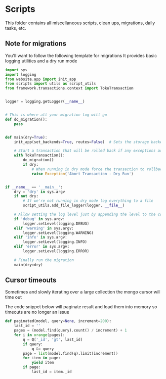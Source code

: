 # Scripts

This folder contains all miscellaneous scripts, clean ups, migrations, daily tasks, etc.


## Note for migrations

You'll want to follow the following template for migrations
It provides basic logging utilities and a dry run mode



```python
import sys
import logging
from website.app import init_app
from scripts import utils as script_utils
from framework.transactions.context import TokuTransaction


logger = logging.getLogger(__name__)


# This is where all your migration log will go
def do_migration():
    pass


def main(dry=True):
    init_app(set_backends=True, routes=False)  # Sets the storage backends on all models

    # Start a transaction that will be rolled back if any exceptions are un
    with TokuTransaction():
        do_migration()
        if dry:
            # When running in dry mode force the transaction to rollback
            raise Exception('Abort Transaction - Dry Run')


if __name__ == '__main__':
    dry = 'dry' in sys.argv
    if not dry:
        # If we're not running in dry mode log everything to a file
        script_utils.add_file_logger(logger, __file__)

    # Allow setting the log level just by appending the level to the command
    if 'debug' in sys.argv:
        logger.setLevel(logging.DEBUG)
    elif 'warning' in sys.argv:
        logger.setLevel(logging.WARNING)
    elif 'info' in sys.argv:
        logger.setLevel(logging.INFO)
    elif 'error' in sys.argv:
        logger.setLevel(logging.ERROR)

    # Finally run the migration
    main(dry=dry)
```


## Cursor timeouts

Sometimes and slowly iterating over a large collection the mongo cursor will time out

The code snippet below will paginate result and load them into memory so timeouts are no longer an issue

```python
def paginated(model, query=None, increment=200):
    last_id = ''
    pages = (model.find(query).count() / increment) + 1
    for i in xrange(pages):
        q = Q('_id', 'gt', last_id)
        if query:
            q &= query
        page = list(model.find(q).limit(increment))
        for item in page:
            yield item
        if page:
            last_id = item._id
```
